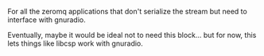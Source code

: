 For all the zeromq applications that don't serialize the stream but need to
interface with gnuradio.

Eventually, maybe it would be ideal not to need this block... but for now, this
lets things like libcsp work with gnuradio.

